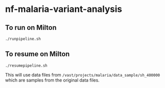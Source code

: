 # nf-malaria-variant-analysis

## To run on Milton
```
./runpipeline.sh
```
## To resume on Milton
```
./resumepipeline.sh
```

This will use data files from `/vast/projects/malaria/data_sample/sh_400000` which are samples from the original data files.

